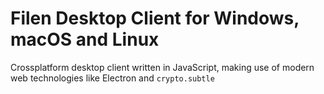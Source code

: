 # Filen Desktop Client for Windows, macOS and Linux
Crossplatform desktop client written in JavaScript, making use of modern web technologies like Electron and ```crypto.subtle```